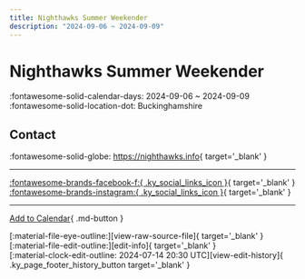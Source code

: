 ```yaml
---
title: Nighthawks Summer Weekender
description: "2024-09-06 ~ 2024-09-09"
---
```


# Nighthawks Summer Weekender 

:fontawesome-solid-calendar-days: 2024-09-06 ~ 2024-09-09  
:fontawesome-solid-location-dot: Buckinghamshire  

## Contact

:fontawesome-solid-globe: <https://nighthawks.info>{ target='_blank' }  

---

 [:fontawesome-brands-facebook-f:{ .ky_social_links_icon }](https://www.facebook.com/events/357946137179298){ target='_blank' } [:fontawesome-brands-instagram:{ .ky_social_links_icon }](https://instagram.com/nighthawksweekender){ target='_blank' }

---

[Add to Calendar](https://swing.news/ics/en/2024/en_GB/nighthawks-summer-weekender-2024.ics){ .md-button }

<div class="ky_page_footer" markdown>
<div class="ky_page_footer_trailing" markdown="span">
[:material-file-eye-outline:][view-raw-source-file]{ target='_blank' }
[:material-file-edit-outline:][edit-info]{ target='_blank' }
</div>
<div class="ky_page_footer_leading" markdown="span">
[:material-clock-edit-outline: 2024-07-14 20:30 UTC][view-edit-history]{ .ky_page_footer_history_button target='_blank' }
</div>
</div>

[view-raw-source-file]: https://github.com/swingdance/events/blob/main/2024/en_GB/nighthawks-summer-weekender-2024.json "View Raw Source File"
[edit-info]: https://github.com/swingdance/events/issues/new?assignees=&labels=update+event&projects=&template=03-update_entity.yml&title=%5B2024%2Fen_GB%5D%20Nighthawks%20Summer%20Weekender&region=en_GB&year=2024&id=nighthawks-summer-weekender-2024&name=Nighthawks%20Summer%20Weekender&org_id= "Edit Info"

[view-edit-history]: https://github.com/swingdance/events/commits/main/2024/en_GB/nighthawks-summer-weekender-2024.json "View Edit History"
